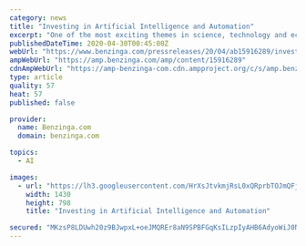 ```yaml
---
category: news
title: "Investing in Artificial Intelligence and Automation"
excerpt: "One of the most exciting themes in science, technology and economics today is the transformative potential of artificial intelligence (AI) and automation, but finding the best"
publishedDateTime: 2020-04-30T00:45:00Z
webUrl: "https://www.benzinga.com/pressreleases/20/04/ab15916289/investing-in-artificial-intelligence-and-automation"
ampWebUrl: "https://amp.benzinga.com/amp/content/15916289"
cdnAmpWebUrl: "https://amp-benzinga-com.cdn.ampproject.org/c/s/amp.benzinga.com/amp/content/15916289"
type: article
quality: 57
heat: 57
published: false

provider:
  name: Benzinga.com
  domain: benzinga.com

topics:
  - AI

images:
  - url: "https://lh3.googleusercontent.com/HrXsJtvkmjRsL0xQRprbTOJmQFjVRT7AaEStBxcdC5QgKm11ZXI_JNex03SXNBRUQ8nzrTnEw9b1gPxYA5B7ksbpTlPN5zn2qYMt25nvWSJ1sLAEMA5NDvd_2w6oBn54GAa_wcXhnLvkUnohyA"
    width: 1430
    height: 798
    title: "Investing in Artificial Intelligence and Automation"

secured: "MKzsP8LDUwh20z9BJwpxL+oeJMQREr8aN9SPBFGqKsILzpIyAHB6AdyoWiJ0Nu6e6f3gSnEtQC15wx6W5ffOQViI8rylAMfa8IaJl92+C8og6QgMmPa7QX9dYb4k30D13LeTxeU1S04g/WEwOvApx80zN0sBxzwBOMPGhXPxDIfwUvCcR/6rnkJuxkxwQVfKjyJdG3thInLPYgbfouWYrK/k2VqW9a09Z1SQcttoPg6/Iy96owlC2jOJXENy0mIvuOJRuFrlokfweU+CFEJoN+jK0MaMMmOn397wTxrMHT5SkLPKo/GW1AzC+rtFbFaCTbzEgkxIZ3RwPJLqdAChIijr2CRCDFiKPuvwo0Dqi8p3LH3nsqMnm8pSmDof8aEVtDRh2Z9aZpw37qwLh0LftymBZqJesPhs4EDgjr8lWyV4e247WtCb8Tniq5xVEpkUd/jpPPn1n+smPw+MoB1G88FLcZkLEopOi5MB+irsNGM=;t345//48dm5/eyMWhlgyUA=="
---
```


